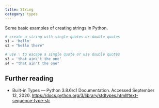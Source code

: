 ```yaml
---
title: String
category: types
---
```


Some basic examples of creating strings in Python.

```python
# create a string with single quotes or double quotes
s1 = 'hello'
s2 = "hello there"

# use \ to escape a single quote or use double quotes
s3 = 'that ain\'t the one'
s4 = "that ain't the one"
```

## Further reading

- Built-in Types — Python 3.8.6rc1 Documentation. Accessed September 12, 2020. <https://docs.python.org/3/library/stdtypes.html#text-sequence-type-str>
